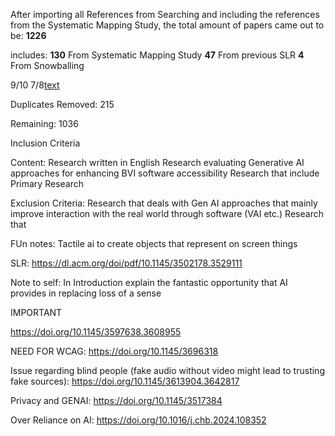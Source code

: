 After importing all References from Searching and including the references from the Systematic Mapping Study,
the total amount of papers came out to be:
**1226**

includes:
**130** From Systematic Mapping Study
**47** From previous SLR
**4** From Snowballing

9/10 7/8[text](https://www.google.com/search?vsrid%3DCJma3eyvra2DMBACGAEiJGQ3ZjU5Y2FiLTNkNGItNDg3NS04NmI1LWVjMGMzMTAzOGE2ODIGIgJlaCgZOP_gqY68uJAD%26vsint%3DCAIqDAoCCAcSAggKGAEgATojChYNAAAAPxUAAAA_HQAAgD8lAACAPzABEIkFGMsEJQAAgD8%26udm%3D26%26lns_mode%3Dun%26source%3Dlns.web.gisbubb%26vsdim%3D649%2C587%26gsessionid%3DWnWvalbEvIdWRGpa0JVMrGsMxtH21uYajDGJj7Zhm6bwX2ADNVtVGw%26lsessionid%3D3ofZJuoCMM9JcopPeYvXPC-vGVxpfTtEh1DgdHfHI1MTEYKHqLzqeQ%26lns_surface%3D26%26authuser%3D0%26lns_vfs%3De%26qsubts%3D1761158885616%26biw%3D1798%26bih%3D960%26hl%3Den-DE)

Duplicates Removed: 215

Remaining: 1036

Inclusion Criteria


Content:
Research written in English
Research evaluating Generative AI approaches for enhancing BVI software accessibility
Research that include Primary Research

Exclusion Criteria:
Research that deals with Gen AI approaches that mainly improve interaction with the real world through software (VAI etc.)
Research that 

FUn notes:
Tactile ai to create objects that represent on screen things

SLR: https://dl.acm.org/doi/pdf/10.1145/3502178.3529111


Note to self: 
In Introduction explain the fantastic opportunity that AI provides in replacing loss of a sense


IMPORTANT

https://doi.org/10.1145/3597638.3608955

NEED FOR WCAG:
https://doi.org/10.1145/3696318

Issue regarding blind people (fake audio without video might lead to trusting fake sources):
https://doi.org/10.1145/3613904.3642817

Privacy and GENAI:
https://doi.org/10.1145/3517384

Over Reliance on AI:
https://doi.org/10.1016/j.chb.2024.108352